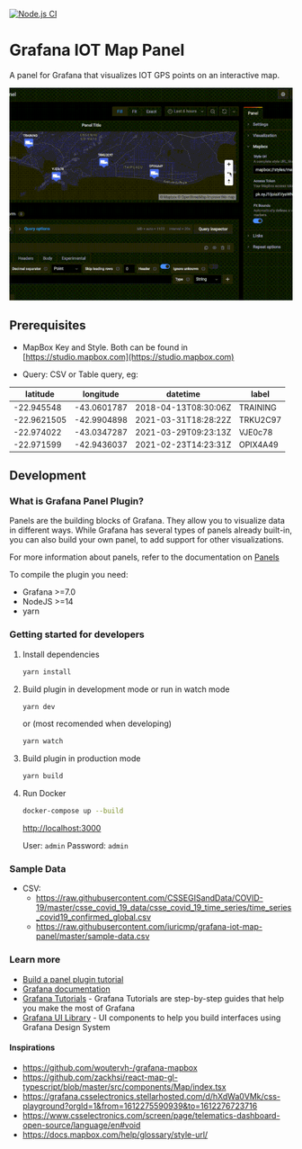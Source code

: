[![Node.js CI](https://github.com/iuricmp/grafana-iot-map-panel/actions/workflows/node.js.yml/badge.svg)](https://github.com/iuricmp/grafana-iot-map-panel/actions/workflows/node.js.yml)

# Grafana IOT Map Panel

A panel for Grafana that visualizes IOT GPS points on an interactive map.

![sample](./map-sample.gif)

## Prerequisites

- MapBox Key and Style. Both can be found in [https://studio.mapbox.com](https://studio.mapbox.com)

- Query: CSV or Table query, eg:

|latitude   |longitude   |datetime            | label  |
|-----------|------------|--------------------|--------|
|-22.945548 |-43.0601787 |2018-04-13T08:30:06Z|TRAINING|
|-22.9621505|-42.9904898 |2021-03-31T18:28:22Z|TRKU2C97|
|-22.974022 |-43.0347287 |2021-03-29T09:23:13Z|VJE0c78 |
|-22.971599 |-42.9436037 |2021-02-23T14:23:31Z|OPIX4A49|

## Development

### What is Grafana Panel Plugin?

Panels are the building blocks of Grafana. They allow you to visualize data in different ways. While Grafana has several types of panels already built-in, you can also build your own panel, to add support for other visualizations.

For more information about panels, refer to the documentation on [Panels](https://grafana.com/docs/grafana/latest/features/panels/panels/)

To compile the plugin you need:

- Grafana >=7.0
- NodeJS >=14
- yarn

### Getting started for developers

1. Install dependencies

   ```bash
   yarn install
   ```

2. Build plugin in development mode or run in watch mode

   ```bash
   yarn dev
   ```

   or (most recomended when developing)

   ```bash
   yarn watch
   ```

3. Build plugin in production mode

   ```bash
   yarn build
   ```

4. Run Docker

   ```bash
   docker-compose up --build
   ```

   [http://localhost:3000](http://localhost:3000)

   User: `admin` Password: `admin`

### Sample Data

- CSV:
  - <https://raw.githubusercontent.com/CSSEGISandData/COVID-19/master/csse_covid_19_data/csse_covid_19_time_series/time_series_covid19_confirmed_global.csv>
  - <https://raw.githubusercontent.com/iuricmp/grafana-iot-map-panel/master/sample-data.csv>

### Learn more

- [Build a panel plugin tutorial](https://grafana.com/tutorials/build-a-panel-plugin)
- [Grafana documentation](https://grafana.com/docs/)
- [Grafana Tutorials](https://grafana.com/tutorials/) - Grafana Tutorials are step-by-step guides that help you make the most of Grafana
- [Grafana UI Library](https://developers.grafana.com/ui) - UI components to help you build interfaces using Grafana Design System

#### Inspirations

- <https://github.com/woutervh-/grafana-mapbox>
- <https://github.com/zackhsi/react-map-gl-typescript/blob/master/src/components/Map/index.tsx>
- <https://grafana.csselectronics.stellarhosted.com/d/hXdWa0VMk/css-playground?orgId=1&from=1612275590939&to=1612276723716>
- <https://www.csselectronics.com/screen/page/telematics-dashboard-open-source/language/en#void>
- <https://docs.mapbox.com/help/glossary/style-url/>
